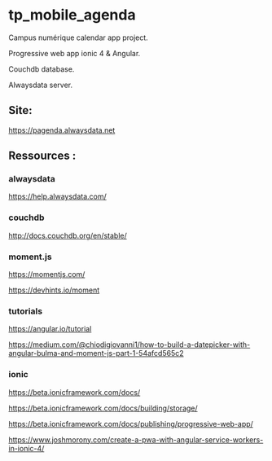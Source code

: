 # tp_mobile_agenda

Campus numérique calendar app project.

Progressive web app ionic 4 & Angular.

Couchdb database.

Alwaysdata server.

## Site:

   https://pagenda.alwaysdata.net

## Ressources :

### alwaysdata

  https://help.alwaysdata.com/
  
 ### couchdb 
 
  http://docs.couchdb.org/en/stable/
  
  ### moment.js
  
  https://momentjs.com/
  
  https://devhints.io/moment
  
  ### tutorials

  https://angular.io/tutorial
  
  https://medium.com/@chiodigiovanni1/how-to-build-a-datepicker-with-angular-bulma-and-moment-js-part-1-54afcd565c2
  
  ### ionic
  
  https://beta.ionicframework.com/docs/
  
  https://beta.ionicframework.com/docs/building/storage/
  
  https://beta.ionicframework.com/docs/publishing/progressive-web-app/
  
  https://www.joshmorony.com/create-a-pwa-with-angular-service-workers-in-ionic-4/
  
  
  

